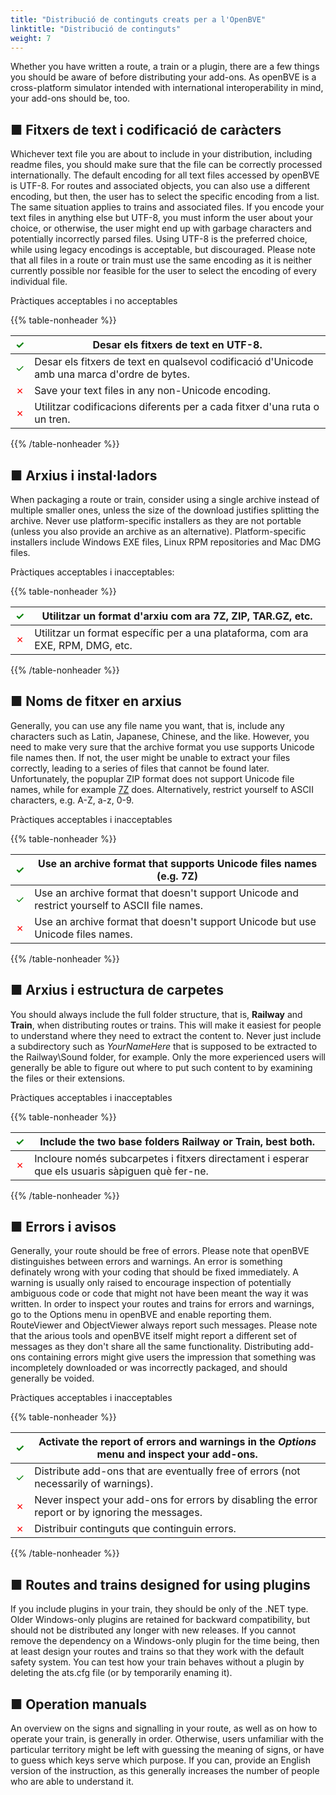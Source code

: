 ```yaml
---
title: "Distribució de continguts creats per a l'OpenBVE"
linktitle: "Distribució de continguts"
weight: 7
---
```


Whether you have written a route, a train or a plugin, there are a few things you should be aware of before distributing your add-ons. As openBVE is a cross-platform simulator intended with international interoperability in mind, your add-ons should be, too.

## ■ Fitxers de text i codificació de caràcters

Whichever text file you are about to include in your distribution, including readme files, you should make sure that the file can be correctly processed internationally. The default encoding for all text files accessed by openBVE is UTF-8. For routes and associated objects, you can also use a different encoding, but then, the user has to select the specific encoding from a list. The same situation applies to trains and associated files. If you encode your text files in anything else but UTF-8, you must inform the user about your choice, or otherwise, the user might end up with garbage characters and potentially incorrectly parsed files. Using UTF-8 is the preferred choice, while using legacy encodings is acceptable, but discouraged. Please note that all files in a route or train must use the same encoding as it is neither currently possible nor feasible for the user to select the encoding of every individual file.

Pràctiques acceptables i no acceptables

{{% table-nonheader %}}

| <font color="Green">✓</font> | Desar els fitxers de text en UTF-8.                               |
| ---------------------------- | ------------------------------------------------------------ |
| <font color="Green">✓</font> | Desar els fitxers de text en qualsevol codificació d'Unicode amb una marca d'ordre de bytes. |
| <font color="Red">✗</font>   | Save your text files in any non-Unicode encoding.            |
| <font color="Red">✗</font>   | Utilitzar codificacions diferents per a cada fitxer d'una ruta o un tren.   |

{{% /table-nonheader %}}

## ■ Arxius i instal·ladors

When packaging a route or train, consider using a single archive instead of multiple smaller ones, unless the size of the download justifies splitting the archive. Never use platform-specific installers as they are not portable (unless you also provide an archive as an alternative). Platform-specific installers include Windows EXE files, Linux RPM repositories and Mac DMG files.

Pràctiques acceptables i inacceptables:

{{% table-nonheader %}}

| <font color="Green">✓</font> | Utilitzar un format d'arxiu com ara 7Z, ZIP, TAR.GZ, etc.         |
| ---------------------------- | ----------------------------------------------------------- |
| <font color="Red">✗</font>   | Utilitzar un format específic per a una plataforma, com ara EXE, RPM, DMG, etc. |

{{% /table-nonheader %}}

## ■ Noms de fitxer en arxius

Generally, you can use any file name you want, that is, include any characters such as Latin, Japanese, Chinese, and the like. However, you need to make very sure that the archive format you use supports Unicode file names then. If not, the user might be unable to extract your files correctly, leading to a series of files that cannot be found later. Unfortunately, the popuplar ZIP format does not support Unicode file names, while for example [7Z](https://www.7-zip.org/) does. Alternatively, restrict yourself to ASCII characters, e.g. A-Z, a-z, 0-9.

Pràctiques acceptables i inacceptables

{{% table-nonheader %}}

| <font color="Green">✓</font> | Use an archive format that supports Unicode files names (e.g. 7Z) |
| ---------------------------- | ------------------------------------------------------------ |
| <font color="Green">✓</font> | Use an archive format that doesn't support Unicode and restrict yourself to ASCII file names. |
| <font color="Red">✗</font>   | Use an archive format that doesn't support Unicode but use Unicode files names. |

{{% /table-nonheader %}}

## ■ Arxius i estructura de carpetes

You should always include the full folder structure, that is, **Railway** and **Train**, when distributing routes or trains. This will make it easiest for people to understand where they need to extract the content to. Never just include a subdirectory such as *YourNameHere* that is supposed to be extracted to the Railway\Sound folder, for example. Only the more experienced users will generally be able to figure out where to put such content to by examining the files or their extensions.

Pràctiques acceptables i inacceptables

{{% table-nonheader %}}

| <font color="Green">✓</font> | Include the two base folders **Railway** or **Train**, best both. |
| ---------------------------- | ------------------------------------------------------------ |
| <font color="Red">✗</font>   | Incloure només subcarpetes i fitxers directament i esperar que els usuaris sàpiguen què fer-ne. |

{{% /table-nonheader %}}

## ■ Errors i avisos

Generally, your route should be free of errors. Please note that openBVE distinguishes between errors and warnings. An error is something definately wrong with your coding that should be fixed immediately. A warning is usually only raised to encourage inspection of potentially ambiguous code or code that might not have been meant the way it was written. In order to inspect your routes and trains for errors and warnings, go to the Options menu in openBVE and enable reporting them. RouteViewer and ObjectViewer always report such messages. Please note that the arious tools and openBVE itself might report a different set of messages as they don't share all the same functionality. Distributing add-ons containing errors might give users the impression that something was incompletely downloaded or was incorrectly packaged, and should generally be voided.

Pràctiques acceptables i inacceptables

{{% table-nonheader %}}

| <font color="Green">✓</font> | Activate the report of errors and warnings in the *Options* menu and inspect your add-ons. |
| ---------------------------- | ------------------------------------------------------------ |
| <font color="Green">✓</font> | Distribute add-ons that are eventually free of errors (not necessarily of warnings). |
| <font color="Red">✗</font>   | Never inspect your add-ons for errors by disabling the error report or by ignoring the messages. |
| <font color="Red">✗</font>   | Distribuir continguts que continguin errors.                   |

{{% /table-nonheader %}}

## ■ Routes and trains designed for using plugins

If you include plugins in your train, they should be only of the .NET type. Older Windows-only plugins are retained for backward compatibility, but should not be distributed any longer with new releases. If you cannot remove the dependency on a Windows-only plugin for the time being, then at least design your routes and trains so that they work with the default safety system. You can test how your train behaves without a plugin by deleting the ats.cfg file (or by temporarily enaming it).

## ■ Operation manuals

An overview on the signs and signalling in your route, as well as on how to operate your train, is generally in order. Otherwise, users unfamiliar with the particular territory might be left with guessing the meaning of signs, or have to guess which keys serve which purpose. If you can, provide an English version of the instruction, as this generally increases the number of people who are able to understand it.
